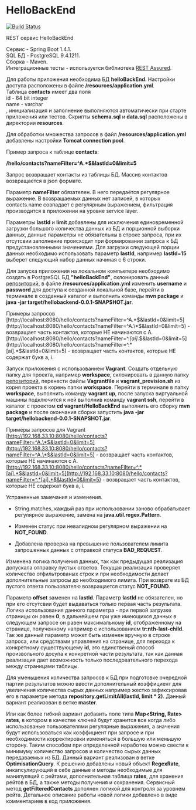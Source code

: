 # HelloBackEnd

[![Build Status](https://travis-ci.org/aleksandrbogomolov/HelloBackEnd.svg?branch=master)](https://travis-ci.org/aleksandrbogomolov/HelloBackEnd)

REST сервис HelloBackEnd

Сервис - Spring Boot 1.4.1.  
SQL БД - PostgreSQL 9.4.1211.  
Сборка - Maven.  
Интеграционные тесты -  используется библиотека [REST Assured](http://rest-assured.io).

Для работы приложения необходима БД **helloBackEnd**. Настройки доступа расположены в файле **/resources/application.yml**.   
Таблица **contacts** имеет два поля  
id - 64 bit integer  
name - varchar  
, инициализация и заполнение выполняются автоматически при старте приложения или тестов. Скрипты **schema.sql** и **data.sql** расположены в директории **resources**.

Для обработки множества запросов в файл **/resources/application.yml** добавлены настройки **Tomcat connection pool**.

Пример запроса к таблице **contacts**: 

__/hello/contacts?nameFilter=^A.*$&lastId=0&limit=5__

Запрос  возвращает контакты из таблицы БД. Массив контактов возвращается в json формате.
  
Параметр **nameFilter** обязателен. В него передаётся регулярное выражение. В возвращаемых данных нет записей, в которых contacts.name совпадает с регулярным выражением, фильтрация производится в приложении на уровне service layer.
  
Параметры **lastId** и **limit** добавлены для исключения единовременной загрузки большого количества данных из БД и порционной выборки данных, данные параметры не обязательны в строке запроса, при их отсутсвии заполнение происходит при формировании запроса к БД предустановленными значениями. Для загрузки следующей порции данных необходимо использовать параметр **lastId**, например **lastId=15** выберет следующий набор данных начиная с 6 строки.

 
Для запуска приложения на локальном компьетере необходимо создать в PostgreSQL БД **"helloBackEnd"**, склонировать данный [репозиторий](https://github.com/aleksandrbogomolov/HelloBackEnd.git), в файле **/resources/application.yml** изменить **username** и **password** для доступа к созданной локальной базе, перейти в терминале в созданный каталог и выполнить команды **mvn package** и **java -jar target/hellobackend-0.0.1-SNAPSHOT.jar**.     

Примеры запросов  
[http://localhost:8080/hello/contacts?nameFilter=^A.\*$&lastId=0&limit=5](http://localhost:8080/hello/contacts?nameFilter=^A.\*$&lastId=0&limit=5) - возвращает часть контактов, которые НЕ начинаются с A.  
[http://localhost:8080/hello/contacts?nameFilter=^.*[ai].*$&lastId=0&limit=5](http://localhost:8080/hello/contacts?nameFilter=^.*[ai].*$&lastId=0&limit=5) - возвращает часть контактов, которые НЕ содержат букв a, i.

Запуск приложения с использованием **Vagrant**. Создать отдельную папку для проекта, например **workspace**, склонировать в данную папку [репозиторий](https://github.com/aleksandrbogomolov/HelloBackEnd.git), перенести файлы **Vagrantfile** и **vagrant_provision.sh** из корня проекта в корень папки **workspace**. Перейти в терминале в папку **workspace**, выполнить команду **vagrant up**, после запуска виртуальной машины подключится к ней выполнив команду **vagrant ssh**, перейти в каталог с проектом **cd vagrant/HelloBackEnd** выполнить его сборку **mvn package** и после окончания сборки запустить **java -jar target/hellobackend-0.0.1-SNAPSHOT.jar**. 
  
Примеры запросов для Vagrant  
[http://192.168.33.10:8080/hello/contacts?nameFilter=^A.\*$&lastId=0&limit=5](http://192.168.33.10:8080/hello/contacts?nameFilter=^A.\*$&lastId=0&limit=5) - возвращает часть контактов, которые НЕ начинаются с A.  
[http://192.168.33.10:8080/hello/contacts?nameFilter=^.*[ai].*$&lastId=0&limit=5](http://192.168.33.10:8080/hello/contacts?nameFilter=^.*[ai].*$&lastId=0&limit=5) - возвращает часть контактов, которые НЕ содержат букв a, i.

Устраненные замечания и изменения.

* String.matches, каждый раз при использовании заново обрабатывает регулярное выражение, замена на __java.util.regex.Pattern__.

* Изменен статус при невалидном регулярном выражении на __NOT_FOUND__.

* Добавлена проверка на превышение пользователем лимита запрошенных данных с отправкой статуса __BAD_REQUEST__.

Изменена логика получения данных, так как предыдущая реализация допускала отправку пустых ответов. Текущая реализация проверяет количество отфильтрованых строк и при необходимости делает дополнительные запросы до необходимого лимита. При возврате из БД пустого ответа пользователю возвращается статус __NOT_FOUND__. 

Параметр __offset__ заменен на __lastId__. Параметр __lastId__ не обязателен, но при его отсутсвии будет выдаваться только первая часть результата. Логика использования данного параметра - при первой загрузке страницы он равен __0__, в дальнейшем при уже имеющихся данных в следующем запросе он равен максимальному __id__, отображенному на странице, полученному например с использованием __tr:nth-last-child__. Так же данный параметр может быть изменен вручную в строке запроса, или средствами управления на странице, для перехода к конкретному существующему __id__, это единственый способ произвольного досупа к конкретной части результата, так как данная реализация дает возможность только последовательного перехода между страницами таблицы.  

Для уменьшения количества запросов к БД при подготовке очередной партии результатов можно ввести дополнительный коэффициент для увеличения количества сырых данных например жестко зафиксировав его в параметре метода __repository.getLimitAll(lastId, limit * 2)__. Данный вариант реализован в ветке __master__.

Или как более гибкий вариант добавить поле типа __Map\<String, Rate\> rates__, в котором в качестве ключей будут хранится все когда либо использованые пользователями регулярные выражения, а значения будут использоваться как коэффициент при запросе и при необходимости корректировки изменяться в большую или меньшую сторону. Таким способом при определенной наработке можно свести к минимуму количество запросов и количество сырых данных передаваемых из БД. Данный вариант реализован в ветке __OptimisationQuery__. К решению добавлены новый объект __RegexRate__, инкапсулирующий в себе данные и методы необходимые для манипуляций с рейтами, дополнительная таблица __rates__, для хранения рейтов в БД, а также методы получения и сохранения. Сервисный метод __getFilteredContacts__ дополнен логикой для контроля за уровнем рейта. Детальное описание работы новой логики добавлено в виде комментариев в код приложения.